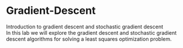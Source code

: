 # Gradient-Descent
Introduction to gradient descent and stochastic gradient descent
<br/>In this lab we will explore the gradient descent and stochastic gradient descent algorithms for solving a least squares optimization problem.
